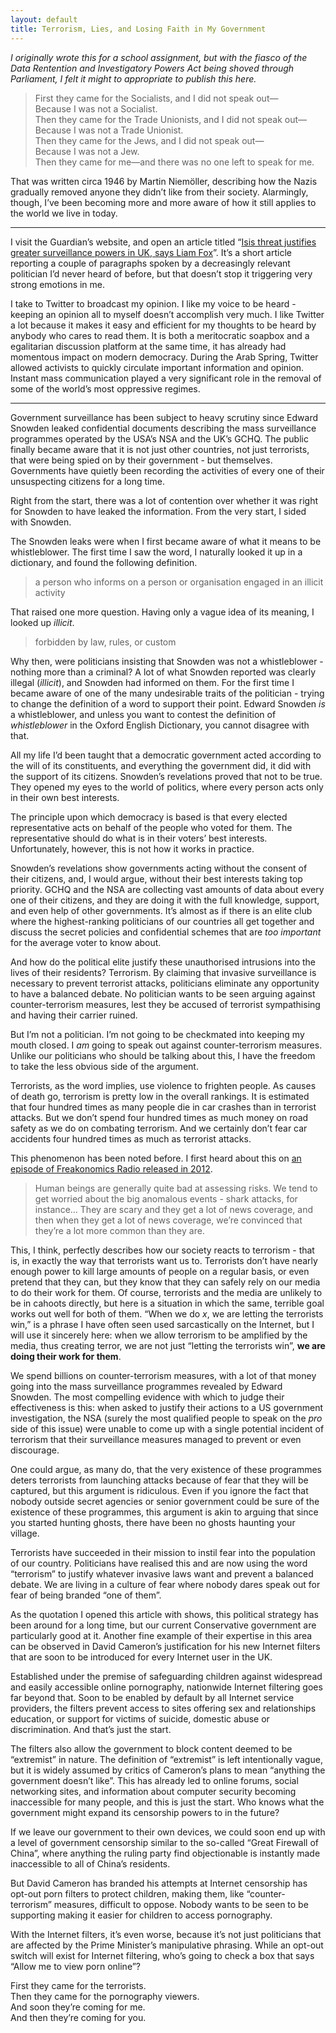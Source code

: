 ```yaml
---
layout: default
title: Terrorism, Lies, and Losing Faith in My Government
---
```


<i>I originally wrote this for a school assignment, but with the fiasco of the Data Rentention and Investigatory Powers Act being shoved through Parliament, I felt it might to appropriate to publish this here.</i>

> First they came for the Socialists, and I did not speak out—  
> Because I was not a Socialist.    
> Then they came for the Trade Unionists, and I did not speak out—  
> Because I was not a Trade Unionist.    
> Then they came for the Jews, and I did not speak out—  
> Because I was not a Jew.    
> Then they came for me—and there was no one left to speak for me.

That was written circa 1946 by Martin Niemöller, describing how the Nazis gradually removed anyone they didn’t like from their society. Alarmingly, though, I’ve been becoming more and more aware of how it still applies to the world we live in today.

---- 

I visit the Guardian’s website, and open an article titled “[Isis threat justifies greater surveillance powers in UK, says Liam Fox](https://www.theguardian.com/uk-news/2014/jun/22/surveillance-powers-liam-fox-isis)”. It’s a short article reporting a couple of paragraphs spoken by a decreasingly relevant politician I’d never heard of before, but that doesn’t stop it triggering very strong emotions in me.

I take to Twitter to broadcast my opinion. I like my voice to be heard - keeping an opinion all to myself doesn’t accomplish very much. I like Twitter a lot because it makes it easy and efficient for my thoughts to be heard by anybody who cares to read them. It is both a meritocratic soapbox and a egalitarian discussion platform at the same time, it has already had momentous impact on modern democracy. During the Arab Spring, Twitter allowed activists to quickly circulate important information and opinion. Instant mass communication played a very significant role in the removal of some of the world’s most oppressive regimes.

---- 

Government surveillance has been subject to heavy scrutiny since Edward Snowden leaked confidential documents describing the mass surveillance programmes operated by the USA’s NSA and the UK’s GCHQ. The public finally became aware that it is not just other countries, not just terrorists, that were being spied on by their government - but themselves. Governments have quietly been recording the activities of every one of their unsuspecting citizens for a long time.

Right from the start, there was a lot of contention over whether it was right for Snowden to have leaked the information. From the very start, I sided with Snowden.

The Snowden leaks were when I first became aware of what it means to be whistleblower. The first time I saw the word, I naturally looked it up in a dictionary, and found the following definition.

> a person who informs on a person or organisation engaged in an illicit activity

That raised one more question. Having only a vague idea of its meaning, I looked up _illicit_.

> forbidden by law, rules, or custom

Why then, were politicians insisting that Snowden was not a whistleblower - nothing more than a criminal? A lot of what Snowden reported was clearly illegal (_illicit_), and Snowden had informed on them. For the first time I became aware of one of the many undesirable traits of the politician - trying to change the definition of a word to support their point. Edward Snowden *is* a whistleblower, and unless you want to contest the definition of _whistleblower_ in the Oxford English Dictionary, you cannot disagree with that.

All my life I’d been taught that a democratic government acted according to the will of its constituents, and everything the government did, it did with the support of its citizens. Snowden’s revelations proved that not to be true. They opened my eyes to the world of politics, where every person acts only in their own best interests.

The principle upon which democracy is based is that every elected representative acts on behalf of the people who voted for them. The representative should do what is in their voters’ best interests. Unfortunately, however, this is not how it works in practice.

Snowden’s revelations show governments acting without the consent of their citizens, and, I would argue, without their best interests taking top priority. GCHQ and the NSA are collecting vast amounts of data about every one of their citizens, and they are doing it with the full knowledge, support, and even help of other governments. It’s almost as if there is an elite club where the highest-ranking politicians of our countries all get together and discuss the secret policies and confidential schemes that are *too important* for the average voter to know about.

And how do the political elite justify these unauthorised intrusions into the lives of their residents? Terrorism. By claiming that invasive surveillance is necessary to prevent terrorist attacks, politicians eliminate any opportunity to have a balanced debate. No politician wants to be seen arguing against counter-terrorism measures, lest they be accused of terrorist sympathising and having their carrier ruined.

But I’m not a politician. I’m not going to be checkmated into keeping my mouth closed. I _am_ going to speak out against counter-terrorism measures. Unlike our politicians who should be talking about this, I have the freedom to take the less obvious side of the argument.

Terrorists, as the word implies, use violence to frighten people. As causes of death go, terrorism is pretty low in the overall rankings. It is estimated that four hundred times as many people die in car crashes than in terrorist attacks. But we don’t spend four hundred times as much money on road safety as we do on combating terrorism. And we certainly don’t fear car accidents four hundred times as much as terrorist attacks.

This phenomenon has been noted before. I first heard about this on [an episode of Freakonomics Radio released in 2012](https://freakonomics.com/2012/08/15/whats-more-dangerous-than-a-shark/ "What’s More Dangerous Than a Shark?").

> Human beings are generally quite bad at assessing risks. We tend to get worried about the big anomalous events - shark attacks, for instance… They are scary and they get a lot of news coverage, and then when they get a lot of news coverage, we’re convinced that they’re a lot more common than they are.

This, I think, perfectly describes how our society reacts to terrorism - that is, in exactly the way that terrorists want us to. Terrorists don’t have nearly enough power to kill large amounts of people on a regular basis, or even pretend that they can, but they know that they can safely rely on our media to do their work for them. Of course, terrorists and the media are unlikely to be in cahoots directly, but here is a situation in which the same, terrible goal works out well for both of them. “When we do _x_, we are letting the terrorists win,” is a phrase I have often seen used sarcastically on the Internet, but I will use it sincerely here: when we allow terrorism to be amplified by the media, thus creating terror, we are not just “letting the terrorists win”, __we are doing their work for them__.

We spend billions on counter-terrorism measures, with a lot of that money going into the mass surveillance programmes revealed by Edward Snowden. The most compelling evidence with which to judge their effectiveness is this: when asked to justify their actions to a US government investigation, the NSA (surely the most qualified people to speak on the _pro_ side of this issue) were unable to come up with a single potential incident of terrorism that their surveillance measures managed to prevent or even discourage.

One could argue, as many do, that the very existence of these programmes deters terrorists from launching attacks because of fear that they will be captured, but this argument is ridiculous. Even if you ignore the fact that nobody outside secret agencies or senior government could be sure of the existence of these programmes, this argument is akin to arguing that since you started hunting ghosts, there have been no ghosts haunting your village.

Terrorists have succeeded in their mission to instil fear into the population of our country. Politicians have realised this and are now using the word “terrorism” to justify whatever invasive laws want and prevent a balanced debate. We are living in a culture of fear where nobody dares speak out for fear of being branded “one of them”.

As the quotation I opened this article with shows, this political strategy has been around for a long time, but our current Conservative government are particularly good at it. Another fine example of their expertise in this area can be observed in David Cameron’s justification for his new Internet filters that are soon to be introduced for every Internet user in the UK.

Established under the premise of safeguarding children against widespread and easily accessible online pornography, nationwide Internet filtering goes far beyond that. Soon to be enabled by default by all Internet service providers, the filters prevent access to sites offering sex and relationships education, or support for victims of suicide, domestic abuse or discrimination. And that’s just the start.

The filters also allow the government to block content deemed to be “extremist” in nature. The definition of “extremist” is left intentionally vague, but it is widely assumed by critics of Cameron’s plans to mean “anything the government doesn’t like”. This has already led to online forums, social networking sites, and information about computer security becoming inaccessible for many people, and this is just the start. Who knows what the government might expand its censorship powers to in the future?

If we leave our government to their own devices, we could soon end up with a level of government censorship similar to the so-called “Great Firewall of China”, where anything the ruling party find objectionable is instantly made inaccessible to all of China’s residents.

But David Cameron has branded his attempts at Internet censorship has opt-out porn filters to protect children, making them, like “counter-terrorism” measures, difficult to oppose. Nobody wants to be seen to be supporting making it easier for children to access pornography.

With the Internet filters, it’s even worse, because it’s not just politicians that are affected by the Prime Minister’s manipulative phrasing. While an opt-out switch will exist for Internet filtering, who’s going to check a box that says “Allow me to view porn online”?

First they came for the terrorists.  
Then they came for the pornography viewers.  
And soon they’re coming for me.  
And then they’re coming for you.
